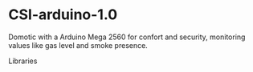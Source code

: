 # CSI-arduino-1.0

Domotic with a Arduino Mega 2560 for confort and security, monitoring values like gas level and smoke presence.

Libraries
